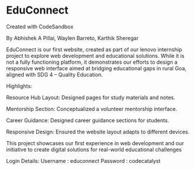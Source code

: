 # EduConnect
Created with CodeSandbox

By Abhishek A Pillai, Waylen Barreto, Karthik Sheregar

EduConnect is our first website, created as part of our lenovo internship project to explore web development and educational solutions. While it is not a fully functioning platform, it demonstrates our efforts to design a responsive web interface aimed at bridging educational gaps in rural Goa, aligned with SDG 4 – Quality Education.

Highlights:

Resource Hub Layout: Designed pages for study materials and notes.

Mentorship Section: Conceptualized a volunteer mentorship interface.

Career Guidance: Designed career guidance sections for students.

Responsive Design: Ensured the website layout adapts to different devices.

This project showcases our first experience in web development and our initiative to create digital solutions for real-world educational challenges

Login Details:
Username : educonnect
Password : codecatalyst
